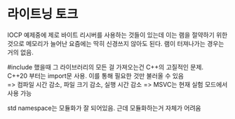 # 라이트닝 토크

IOCP 예제중에 제로 바이트 리시버를 사용하는 것들이 있는데 이는 램을 절약하기 위한 것으로 메모리가 늘어난 요즘에는 딱히 신경쓰지 않아도 된다. 램이 터져나가는 경우는 거의 없음.

\#include 했을때 그 라이브러리의 모든 걸 가져오는건 C++의 고질적인 문제.\
C++20 부터는 import문 사용. 이를 통해 필요한 것만 불러올 수 있음\
=> 컴파일 시간 감소, 파일 크기 감소, 실행 시간 감소
=> MSVC는 현재 실험 모드에서 사용 가능

std namespace는 모듈화가 잘 되어있음. 근데 모듈화하는거 자체가 어려움